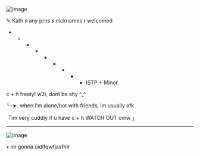 ![image](https://github.com/user-attachments/assets/bc8492da-69fa-4d6d-8427-994d0876dabf)


✎  Kath ♯ any prns ♯ nicknames r welcomed

- - - - - - - - - ISTP + Minor

c + h freely! w2i, dont be shy ^_^

   ╰┈➤. when i'm alone/not with friends, im usually afk 
   
  「im very cuddly if u have c + h WATCH OUT omw 」

____________ 
![image](https://github.com/user-attachments/assets/4eb71e04-c6b4-4afb-a11a-96b9405342b6)


⭑ im gonna uidlfqwfjasfhlr 

<!---
k4aaaaaaar/k4aaaaaaar is a ✨ special ✨ repository because its `README.md` (this file) appears on your GitHub profile.
You can click the Preview link to take a look at your changes.
--->
